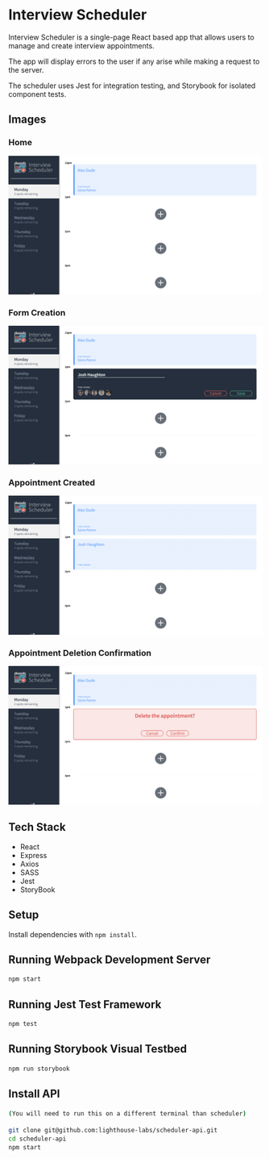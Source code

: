 # Interview Scheduler

Interview Scheduler is a single-page React based app that allows users to manage and create interview appointments. 

The app will display errors to the user if any arise while making a request to the server.

The scheduler uses Jest for integration testing, and Storybook for isolated component tests.

## Images

### Home
!['Home Page of Project'](https://github.com/JoshuaHaughton/scheduler/blob/master/docs/Home.png?raw=true)

### Form Creation
!['Form creation section'](https://github.com/JoshuaHaughton/scheduler/blob/master/docs/Form.png?raw=true)

### Appointment Created
!['New appointment created'](https://github.com/JoshuaHaughton/scheduler/blob/master/docs/App-Created.png?raw=true)

### Appointment Deletion Confirmation
!['Appointment will be deleted once confirmed'](https://github.com/JoshuaHaughton/scheduler/blob/master/docs/Delete.png?raw=true)

## Tech Stack
- React
- Express
- Axios
- SASS
- Jest
- StoryBook


## Setup

Install dependencies with `npm install`.

## Running Webpack Development Server

```sh
npm start
```

## Running Jest Test Framework

```sh
npm test
```

## Running Storybook Visual Testbed

```sh
npm run storybook
```

## Install API

```sh
(You will need to run this on a different terminal than scheduler)

git clone git@github.com:lighthouse-labs/scheduler-api.git
cd scheduler-api
npm start

```